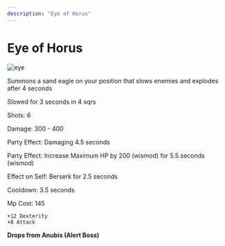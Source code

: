 ```yaml
---
description: "Eye of Horus"
---
```


# Eye of Horus

![eye](https://vwiki.valorserver.com/api/item/picture/eye%20of%20horus)

Summons a sand eagle on your position that slows enemies and explodes after 4 seconds

Slowed for 3 seconds in 4 sqrs

Shots: 6

Damage: 300 - 400

Party Effect: Damaging 4.5 seconds

Party Effect: Increase Maximum HP by 200 (wismod) for 5.5 seconds (wismod)

Effect on Self: Berserk for 2.5 seconds

Cooldown: 3.5 seconds

Mp Cost: 145

    +12 Dexterity
    +8 Attack

**Drops from Anubis (Alert Boss)**